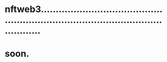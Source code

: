 # nftweb3..........................................................................................................
# soon.
